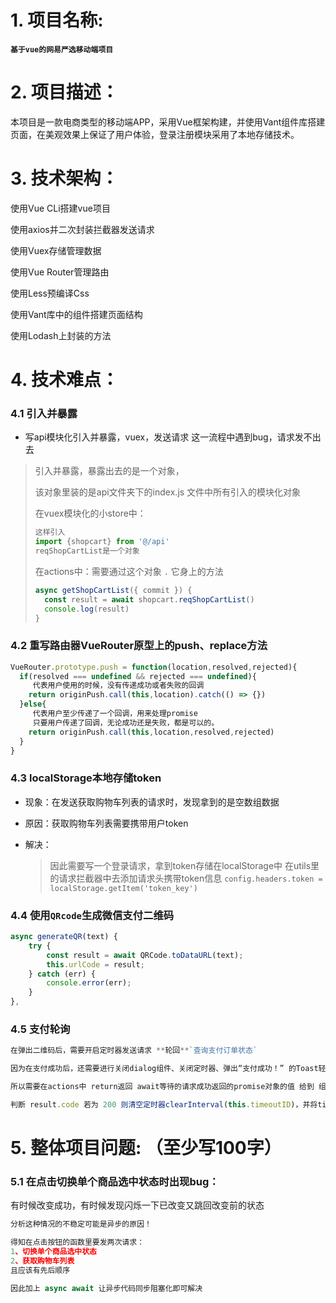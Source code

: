 

# 1. 项目名称: 



**`基于vue的网易严选移动端项目`**



# 2. 项目描述：

本项目是一款电商类型的移动端APP，采用Vue框架构建，并使用Vant组件库搭建页面，在美观效果上保证了用户体验，登录注册模块采用了本地存储技术。



# 3. 技术架构：

使用Vue CLi搭建vue项目

使用axios并二次封装拦截器发送请求

使用Vuex存储管理数据

使用Vue Router管理路由

使用Less预编译Css

使用Vant库中的组件搭建页面结构

使用Lodash上封装的方法



# 4. 技术难点：

### 4.1 引入并暴露

- 写api模块化引入并暴露，vuex，发送请求  这一流程中遇到bug，请求发不出去

> 引入并暴露，暴露出去的是一个对象，
>
> 该对象里装的是api文件夹下的index.js 文件中所有引入的模块化对象
>
> 
>
> 在vuex模块化的小store中：
>
> ```js
> 这样引入
> import {shopcart} from '@/api'
> reqShopCartList是一个对象
> ```
>
> 
>
> 在actions中：需要通过这个对象  `.`  它身上的方法
>
> ```js
> async getShopCartList({ commit }) {
> 	const result = await shopcart.reqShopCartList()
> 	console.log(result)
> }
> ```
>
> 
>
> 



### 4.2 重写路由器VueRouter原型上的push、replace方法



```js
VueRouter.prototype.push = function(location,resolved,rejected){
  if(resolved === undefined && rejected === undefined){
     代表用户使用的时候，没有传递成功或者失败的回调
    return originPush.call(this,location).catch(() => {})
  }else{
     代表用户至少传递了一个回调，用来处理promise
     只要用户传递了回调，无论成功还是失败，都是可以的。
    return originPush.call(this,location,resolved,rejected)
  }
}
```



### 4.3 localStorage本地存储token

- 现象：在发送获取购物车列表的请求时，发现拿到的是空数组数据

- 原因：获取购物车列表需要携带用户token

- 解决：

  > 因此需要写一个登录请求，拿到token存储在localStorage中
  > 在utils里的请求拦截器中去添加请求头携带token信息
  > `config.headers.token = localStorage.getItem('token_key')`

  

### 4.4 使用`QRcode`生成微信支付二维码

```js
async generateQR(text) {
    try {
        const result = await QRCode.toDataURL(text);
        this.urlCode = result;
    } catch (err) {
        console.error(err);
    }
},
```



### 4.5 支付轮询

```js
在弹出二维码后，需要开启定时器发送请求 **轮回**`查询支付订单状态`

因为在支付成功后，还需要进行关闭dialog组件、关闭定时器、弹出“支付成功！” 的Toast轻提示 的一些操作

所以需要在actions中 return返回 await等待的请求成功返回的promise对象的值 给到 组件中用result接收

判断 result.code 若为 200 则清空定时器clearInterval(this.timeoutID)，并将timer置为null、关闭dialog、轻提示（支付成功）

```









# 5. 整体项目问题:  （至少写100字）



### 5.1 在点击切换单个商品选中状态时出现bug：

有时候改变成功，有时候发现闪烁一下已改变又跳回改变前的状态

```js
分析这种情况的不稳定可能是异步的原因！

得知在点击按钮的函数里要发两次请求：
1、切换单个商品选中状态
2、获取购物车列表
且应该有先后顺序

因此加上 async await 让异步代码同步阻塞化即可解决
```



### 





